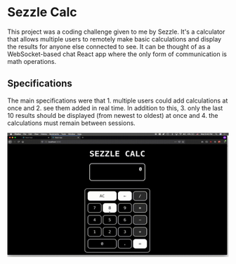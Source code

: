 # Sezzle Calc


This project was a coding challenge given to me by Sezzle. It's a calculator that allows multiple users to remotely make basic calculations and display the results for anyone else connected to see. It can be thought of as a WebSocket-based chat React app where the only form of communication is math operations.

## Specifications

The main specifications were that 1. multiple users could add calculations at once and 2. see them added in real time. In addition to this, 3. only the last 10 results should be displayed (from newest to oldest) at once and 4. the calculations must remain between sessions.

![Sezzle Calc Demo](client/demo/sezzle-calc-demo.gif)

